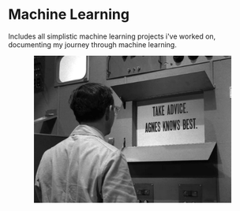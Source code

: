 # Machine Learning

Includes all simplistic machine learning projects i've worked on, documenting my journey through machine learning.

<p align="center">
<img src="./img_agnes.PNG" width=400></img>
</p>
